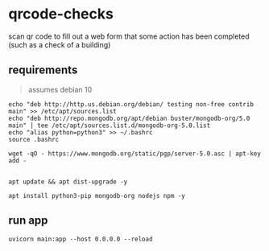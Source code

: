 # qrcode-checks
scan qr code to fill out a web form that some action has been completed (such as a check of a building)


## requirements
> assumes debian 10

```
echo "deb http://http.us.debian.org/debian/ testing non-free contrib main" >> /etc/apt/sources.list
echo "deb http://repo.mongodb.org/apt/debian buster/mongodb-org/5.0 main" | tee /etc/apt/sources.list.d/mongodb-org-5.0.list
echo "alias python=python3" >> ~/.bashrc
source .bashrc

wget -qO - https://www.mongodb.org/static/pgp/server-5.0.asc | apt-key add -


apt update && apt dist-upgrade -y

apt install python3-pip mongodb-org nodejs npm -y
```


## run app

```
uvicorn main:app --host 0.0.0.0 --reload
```
